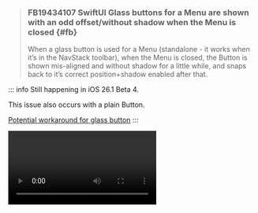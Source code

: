 
> ### FB19434107 SwiftUI Glass buttons for a Menu are shown with an odd offset/without shadow when the Menu is closed {#fb}
>
> When a glass button is used for a Menu (standalone - it works when it’s in the NavStack toolbar), when the Menu is closed, the Button is shown mis-aligned and without shadow for a little while, and snaps back to it’s correct position+shadow enabled after that.

::: info
Still happening in iOS 26.1 Beta 4.

This issue also occurs with a plain Button.

[Potential workaround for glass button](https://mastodon.social/@fabio@iosdev.space/115380125888156189)
:::

<video controls src="https://box-swiftui-garden.fra1.cdn.digitaloceanspaces.com/wiggly-glass-buttons-v2.mov" width="300"/>

<<< @/Snippets/JumpyGlassViewExample.swift
